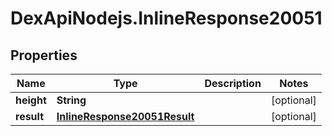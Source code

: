 # DexApiNodejs.InlineResponse20051

## Properties

Name | Type | Description | Notes
------------ | ------------- | ------------- | -------------
**height** | **String** |  | [optional] 
**result** | [**InlineResponse20051Result**](InlineResponse20051Result.md) |  | [optional] 


